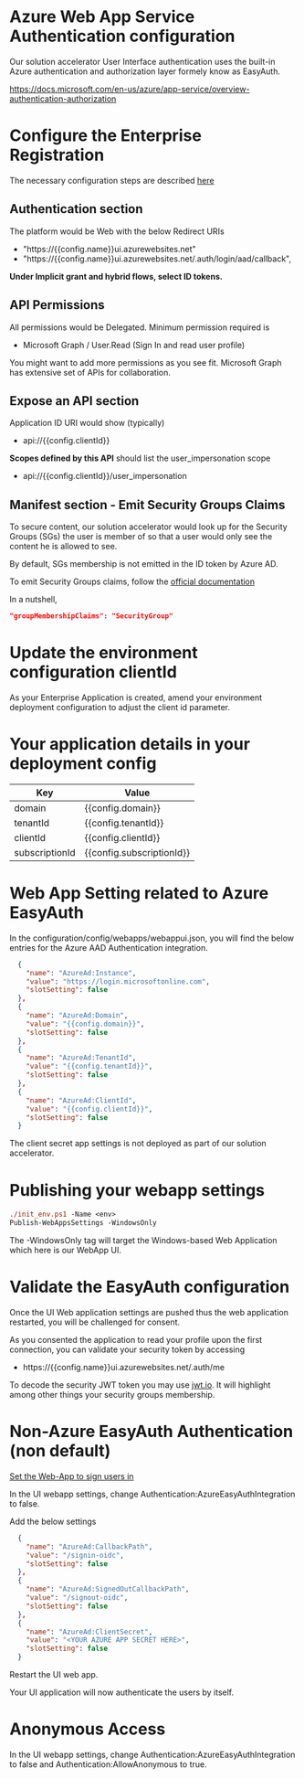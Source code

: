 # Azure Web App Service Authentication configuration 

Our solution accelerator User Interface authentication uses the built-in Azure authentication and authorization layer formely know as EasyAuth.

https://docs.microsoft.com/en-us/azure/app-service/overview-authentication-authorization

# Configure the Enterprise Registration

The necessary configuration steps are described [here](https://docs.microsoft.com/en-us/azure/app-service/configure-authentication-provider-aad)

## Authentication section

The platform would be Web with the below Redirect URIs 

- "https://{{config.name}}ui.azurewebsites.net"
- "https://{{config.name}}ui.azurewebsites.net/.auth/login/aad/callback",

__Under Implicit grant and hybrid flows, select ID tokens.__

## API Permissions

All permissions would be Delegated. Minimum permission required is  

- Microsoft Graph / User.Read (Sign In and read user profile)

You might want to add more permissions as you see fit. Microsoft Graph has extensive set of APIs for collaboration. 

## Expose an API section

Application ID URI would show (typically)

- api://{{config.clientId}}

__Scopes defined by this API__ should list the user_impersonation scope 

- api://{{config.clientId}}/user_impersonation

## Manifest section - Emit Security Groups Claims 

To secure content, our solution accelerator would look up for the Security Groups (SGs) the user is member of so that a user would only see the content he is allowed to see. 

By default, SGs membership is not emitted in the ID token by Azure AD. 

To emit Security Groups claims, follow the [official documentation](https://docs.microsoft.com/en-us/azure/active-directory/hybrid/how-to-connect-fed-group-claims#configure-the-azure-ad-application-registration-for-group-attributes)

In a nutshell,
```json
"groupMembershipClaims": "SecurityGroup"
```

# Update the environment configuration clientId 

As your Enterprise Application is created, amend your environment deployment configuration to adjust the client id parameter.  

# Your application details in your deployment config 

| Key | Value |
|---|---|
|domain        | {{config.domain}}|
|tenantId       | {{config.tenantId}}|
|clientId        | {{config.clientId}}|
|subscriptionId   | {{config.subscriptionId}} |

# Web App Setting related to Azure EasyAuth

In the configuration/config/webapps/webappui.json, you will find the below entries for the Azure AAD Authentication integration. 

```json
  {
    "name": "AzureAd:Instance",
    "value": "https://login.microsoftonline.com",
    "slotSetting": false
  },
  {
    "name": "AzureAd:Domain",
    "value": "{{config.domain}}",
    "slotSetting": false
  },
  {
    "name": "AzureAd:TenantId",
    "value": "{{config.tenantId}}",
    "slotSetting": false
  },
  {
    "name": "AzureAd:ClientId",
    "value": "{{config.clientId}}",
    "slotSetting": false
  }
```
The client secret app settings is not deployed as part of our solution accelerator.


# Publishing your webapp settings

```ps
./init_env.ps1 -Name <env>
Publish-WebAppsSettings -WindowsOnly
```
The -WindowsOnly tag will target the Windows-based Web Application which here is our WebApp UI. 

# Validate the EasyAuth configuration

Once the UI Web application settings are pushed thus the web application restarted, you will be challenged for consent. 

As you consented the application to read your profile upon the first connection, you can validate your security token by accessing 

- https://{{config.name}}ui.azurewebsites.net/.auth/me

To decode the security JWT token you may use [jwt.io](https://jwt.io). It will highlight among other things your security groups membership. 

# Non-Azure EasyAuth Authentication (non default)

[Set the Web-App to sign users in](https://learn.microsoft.com/en-us/azure/active-directory/develop/scenario-web-app-sign-user-overview?tabs=aspnetcore)

In the UI webapp settings, change Authentication:AzureEasyAuthIntegration to false.

Add the below settings 
```json
  {
    "name": "AzureAd:CallbackPath",
    "value": "/signin-oidc",
    "slotSetting": false
  },
  {
    "name": "AzureAd:SignedOutCallbackPath",
    "value": "/signout-oidc",
    "slotSetting": false
  },
  {
    "name": "AzureAd:ClientSecret",
    "value": "<YOUR AZURE APP SECRET HERE>",
    "slotSetting": false
  }
```

Restart the UI web app.

Your UI application will now authenticate the users by itself.

# Anonymous Access

In the UI webapp settings, change Authentication:AzureEasyAuthIntegration to false and Authentication:AllowAnonymous to true. 
